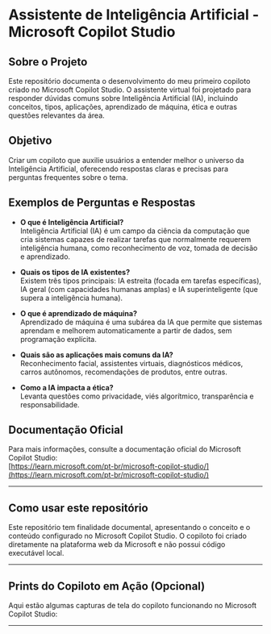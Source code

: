 # Assistente de Inteligência Artificial - Microsoft Copilot Studio

## Sobre o Projeto

Este repositório documenta o desenvolvimento do meu primeiro copiloto criado no Microsoft Copilot Studio. O assistente virtual foi projetado para responder dúvidas comuns sobre Inteligência Artificial (IA), incluindo conceitos, tipos, aplicações, aprendizado de máquina, ética e outras questões relevantes da área.

## Objetivo

Criar um copiloto que auxilie usuários a entender melhor o universo da Inteligência Artificial, oferecendo respostas claras e precisas para perguntas frequentes sobre o tema.

## Exemplos de Perguntas e Respostas

- **O que é Inteligência Artificial?**  
  Inteligência Artificial (IA) é um campo da ciência da computação que cria sistemas capazes de realizar tarefas que normalmente requerem inteligência humana, como reconhecimento de voz, tomada de decisão e aprendizado.

- **Quais os tipos de IA existentes?**  
  Existem três tipos principais: IA estreita (focada em tarefas específicas), IA geral (com capacidades humanas amplas) e IA superinteligente (que supera a inteligência humana).

- **O que é aprendizado de máquina?**  
  Aprendizado de máquina é uma subárea da IA que permite que sistemas aprendam e melhorem automaticamente a partir de dados, sem programação explícita.

- **Quais são as aplicações mais comuns da IA?**  
  Reconhecimento facial, assistentes virtuais, diagnósticos médicos, carros autônomos, recomendações de produtos, entre outras.

- **Como a IA impacta a ética?**  
  Levanta questões como privacidade, viés algorítmico, transparência e responsabilidade.

## Documentação Oficial

Para mais informações, consulte a documentação oficial do Microsoft Copilot Studio:  
[https://learn.microsoft.com/pt-br/microsoft-copilot-studio/](https://learn.microsoft.com/pt-br/microsoft-copilot-studio/)

---

## Como usar este repositório

Este repositório tem finalidade documental, apresentando o conceito e o conteúdo configurado no Microsoft Copilot Studio. O copiloto foi criado diretamente na plataforma web da Microsoft e não possui código executável local.

---

## Prints do Copiloto em Ação (Opcional)

Aqui estão algumas capturas de tela do copiloto funcionando no Microsoft Copilot Studio:


--- 
